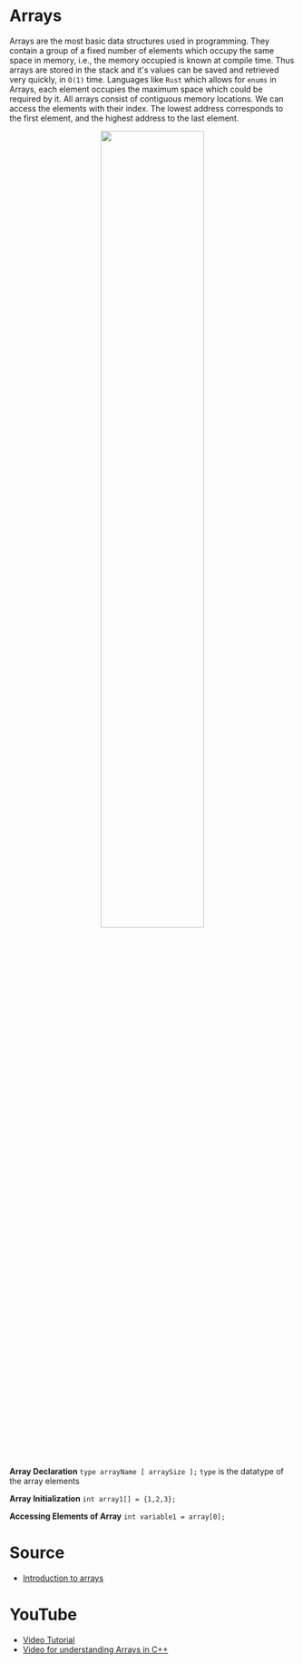 # Arrays

Arrays are the most basic data structures used in programming. They contain a group of a fixed number of elements which occupy the same space in memory, i.e., the memory occupied is known at compile time. Thus arrays are stored in the stack and it's values can be saved and retrieved very quickly, in `O(1)` time. Languages like `Rust` which allows for `enums` in Arrays, each element occupies the maximum space which could be required by it.
All arrays consist of contiguous memory locations. We can access the elements with their index. The lowest address corresponds to the first element, and the highest address to the last element.

<p align="center">
    <img width="60%" src="https://www.tutorialspoint.com/cprogramming/images/arrays.jpg">
</p>

**Array Declaration**
`type arrayName [ arraySize ];`
`type` is the datatype of the array elements

**Array Initialization**
`int array1[] = {1,2,3};`

**Accessing Elements of Array**
`int variable1 = array[0];`

# Source

- [Introduction to arrays](https://www.geeksforgeeks.org/introduction-to-arrays/)

# YouTube

- [Video Tutorial](https://youtu.be/NptnmWvkbTw)
- [Video for understanding Arrays in C++](https://youtu.be/ibeGtDEQGz0)
